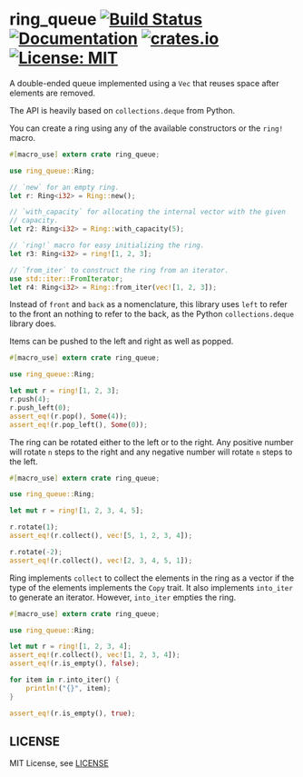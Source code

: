 # ring_queue [![Build Status](https://travis-ci.org/erizocosmico/ring_queue.svg?branch=master)](https://travis-ci.org/erizocosmico/ring_queue) [![Documentation](https://docs.rs/ring_queue/badge.svg)](https://docs.rs/ring_queue) [![crates.io](https://img.shields.io/crates/v/ring_queue.svg)](https://crates.io/crates/ring_queue) [![License: MIT](https://img.shields.io/badge/License-MIT-yellow.svg)](https://opensource.org/licenses/MIT)

A double-ended queue implemented using a `Vec` that reuses space after
elements are removed.

The API is heavily based on `collections.deque` from Python.

You can create a ring using any of the available constructors or the `ring!` macro.

```rust
#[macro_use] extern crate ring_queue;

use ring_queue::Ring;

// `new` for an empty ring.
let r: Ring<i32> = Ring::new();

// `with_capacity` for allocating the internal vector with the given
// capacity.
let r2: Ring<i32> = Ring::with_capacity(5);

// `ring!` macro for easy initializing the ring.
let r3: Ring<i32> = ring![1, 2, 3];

// `from_iter` to construct the ring from an iterator.
use std::iter::FromIterator;
let r4: Ring<i32> = Ring::from_iter(vec![1, 2, 3]);
```

Instead of `front` and `back` as a nomenclature, this library uses `left`
to refer to the front an nothing to refer to the back, as the Python
`collections.deque` library does.

Items can be pushed to the left and right as well as popped.

```rust
#[macro_use] extern crate ring_queue;

use ring_queue::Ring;

let mut r = ring![1, 2, 3];
r.push(4);
r.push_left(0);
assert_eq!(r.pop(), Some(4));
assert_eq!(r.pop_left(), Some(0));
```

The ring can be rotated either to the left or to the right. Any positive
number will rotate `n` steps to the right and any negative number will
rotate `n` steps to the left.

```rust
#[macro_use] extern crate ring_queue;

use ring_queue::Ring;

let mut r = ring![1, 2, 3, 4, 5];

r.rotate(1);
assert_eq!(r.collect(), vec![5, 1, 2, 3, 4]);

r.rotate(-2);
assert_eq!(r.collect(), vec![2, 3, 4, 5, 1]);
```

Ring implements `collect` to collect the elements in the ring as a vector
if the type of the elements implements the `Copy` trait.
It also implements `into_iter` to generate an iterator. However,
`into_iter` empties the ring.

```rust
#[macro_use] extern crate ring_queue;

use ring_queue::Ring;

let mut r = ring![1, 2, 3, 4];
assert_eq!(r.collect(), vec![1, 2, 3, 4]);
assert_eq!(r.is_empty(), false);

for item in r.into_iter() {
    println!("{}", item);
}

assert_eq!(r.is_empty(), true);
```

## LICENSE

MIT License, see [LICENSE](/LICENSE)
